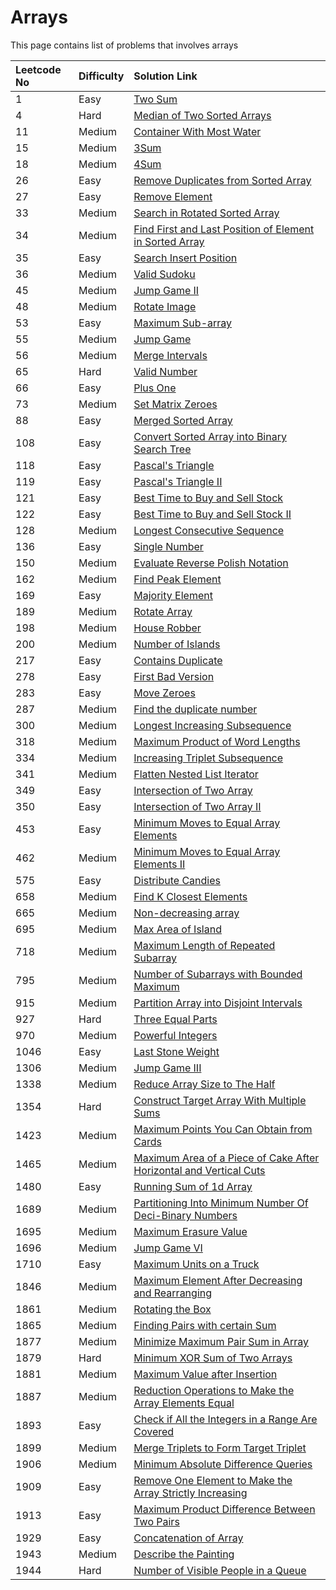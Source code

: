 # Arrays

This page contains list of problems that involves arrays

| Leetcode No | Difficulty | Solution Link |
| :--- | :--- | :--- |
| 1 | Easy | [Two Sum](../difficulty-based-problem-index/leetcode-easy/leetcode-1-two-sum.md) |
| 4 | Hard | [Median of Two Sorted Arrays](../difficulty-based-problem-index/leetcode-hard/leetcode-4-median-of-two-sorted-arrays.md) |
| 11 | Medium | [Container With Most Water](../difficulty-based-problem-index/leetcode-medium/leetcode-11-container-with-most-water.md) |
| 15 | Medium | [3Sum](../difficulty-based-problem-index/leetcode-medium/leetcode-15-3sum.md) |
| 18 | Medium | [4Sum](../difficulty-based-problem-index/leetcode-medium/leetcode-18-4sum.md) |
| 26 | Easy | [Remove Duplicates from Sorted Array](../difficulty-based-problem-index/leetcode-easy/leetcode-26-remove-duplicates-from-sorted-array.md) |
| 27 | Easy | [Remove Element](../difficulty-based-problem-index/leetcode-easy/leetcode-27-remove-element.md) |
| 33 | Medium | [Search in Rotated Sorted Array](../difficulty-based-problem-index/leetcode-medium/leetcode-33-search-in-rotated-sorted-array.md) |
| 34 | Medium | [Find First and Last Position of Element in Sorted Array](../difficulty-based-problem-index/leetcode-medium/leetcode-34-find-first-and-last-position-of-element-in-sorted-array.md) |
| 35 | Easy | [Search Insert Position](../difficulty-based-problem-index/leetcode-easy/leetcode-35-search-insert-position.md) |
| 36 | Medium | [Valid Sudoku](../difficulty-based-problem-index/leetcode-medium/leetcode-36-valid-sudoku.md) |
| 45 | Medium | [Jump Game II](../difficulty-based-problem-index/leetcode-medium/leetcode-45-jump-game-ii.md) |
| 48 | Medium | [Rotate Image](../difficulty-based-problem-index/leetcode-medium/leetcode-48-rotate-image.md) |
| 53 | Easy | [Maximum Sub-array](../difficulty-based-problem-index/leetcode-easy/leetcode-53-maximum-subarray.md) |
| 55 | Medium | [Jump Game](../difficulty-based-problem-index/leetcode-medium/leetcode-55-jump-game.md) |
| 56 | Medium | [Merge Intervals](../difficulty-based-problem-index/leetcode-medium/leetcode-56-merge-intervals.md) |
| 65 | Hard | [Valid Number](../difficulty-based-problem-index/leetcode-hard/leetcode-65-valid-number.md) |
| 66 | Easy | [Plus One](../difficulty-based-problem-index/leetcode-easy/leetcode-66-plus-one.md) |
| 73 | Medium | [Set Matrix Zeroes](../difficulty-based-problem-index/leetcode-medium/leetcode-73-set-matrix-zeroes.md) |
| 88 | Easy | [Merged Sorted Array](../difficulty-based-problem-index/leetcode-easy/leetcode-88-merge-sorted-array.md) |
| 108 | Easy | [Convert Sorted Array into Binary Search Tree](../difficulty-based-problem-index/leetcode-easy/leetcode-108-convert-sorted-array-to-binary-search-tree.md) |
| 118 | Easy | [Pascal's Triangle](../difficulty-based-problem-index/leetcode-easy/leetcode-118-pascals-triangle.md) |
| 119 | Easy | [Pascal's Triangle II](../difficulty-based-problem-index/leetcode-easy/leetcode-119-pascals-triangle-ii.md) |
| 121 | Easy | [Best Time to Buy and Sell Stock](../difficulty-based-problem-index/leetcode-easy/leetcode-121-best-time-to-buy-and-sell-stock.md) |
| 122 | Easy | [Best Time to Buy and Sell Stock II](../difficulty-based-problem-index/leetcode-easy/leetcode-122-best-time-to-buy-and-sell-stock-ii.md) |
| 128 | Medium | [Longest Consecutive Sequence](../difficulty-based-problem-index/leetcode-medium/leetcode-128-longest-consecutive-sequence.md) |
| 136 | Easy | [Single Number](../difficulty-based-problem-index/leetcode-easy/leetcode-136-single-number.md) |
| 150 | Medium | [Evaluate Reverse Polish Notation](../difficulty-based-problem-index/leetcode-medium/leetcode-150-evaluate-reverse-polish-notation.md) |
| 162 | Medium | [Find Peak Element](../difficulty-based-problem-index/leetcode-medium/leetcode-162-find-peak-element.md) |
| 169 | Easy | [Majority Element](../difficulty-based-problem-index/leetcode-easy/leetcode-169-majority-element.md) |
| 189 | Medium | [Rotate Array](../difficulty-based-problem-index/leetcode-medium/leetcode-189-rotate-array.md) |
| 198 | Medium | [House Robber](../difficulty-based-problem-index/leetcode-medium/leetcode-198-house-robber.md) |
| 200 | Medium | [Number of Islands](../difficulty-based-problem-index/leetcode-medium/leetcode-200-number-of-islands.md) |
| 217 | Easy | [Contains Duplicate](../difficulty-based-problem-index/leetcode-easy/leetcode-217-contains-duplicate.md) |
| 278 | Easy | [First Bad Version](../difficulty-based-problem-index/leetcode-easy/leetcode-278-first-bad-version.md) |
| 283 | Easy | [Move Zeroes](../difficulty-based-problem-index/leetcode-easy/leetcode-283-move-zeroes.md) |
| 287 | Medium | [Find the duplicate number](../difficulty-based-problem-index/leetcode-medium/leetcode-287-find-the-duplicate-number.md) |
| 300 | Medium | [Longest Increasing Subsequence](../difficulty-based-problem-index/leetcode-medium/leetcode-300-longest-increasing-subsequence.md) |
| 318 | Medium | [Maximum Product of Word Lengths](../difficulty-based-problem-index/leetcode-medium/leetcode-318-maximum-product-of-word-lengths.md) |
| 334 | Medium | [Increasing Triplet Subsequence](../difficulty-based-problem-index/leetcode-medium/leetcode-334-increasing-triplet-subsequence.md) |
| 341 | Medium | [Flatten Nested List Iterator](../difficulty-based-problem-index/leetcode-medium/leetcode-341-flatten-nested-list-iterator.md) |
| 349 | Easy | [Intersection of Two Array](../difficulty-based-problem-index/leetcode-easy/leetcode-349-intersection-of-two-arrays.md) |
| 350 | Easy | [Intersection of Two Array II](../difficulty-based-problem-index/leetcode-easy/leetcode-350-intersection-of-two-array-ii.md) |
| 453 | Easy | [Minimum Moves to Equal Array Elements](../difficulty-based-problem-index/leetcode-easy/leetcode-453-minimum-moves-to-equal-array-elements.md) |
| 462 | Medium | [Minimum Moves to Equal Array Elements II](../difficulty-based-problem-index/leetcode-medium/leetcode-462-minimum-moves-to-equal-array-elements-ii.md) |
| 575 | Easy | [Distribute Candies](../difficulty-based-problem-index/leetcode-easy/leetcode-575-distribute-candies.md) |
| 658 | Medium | [Find K Closest Elements](../difficulty-based-problem-index/leetcode-medium/leetcode-658-find-k-closest-elements.md) |
| 665 | Medium | [Non-decreasing array](../difficulty-based-problem-index/leetcode-medium/leetcode-665-non-decreasing-array.md) |
| 695 | Medium | [Max Area of Island](../difficulty-based-problem-index/leetcode-medium/leetcode-695-max-area-of-island.md) |
| 718 | Medium | [Maximum Length of Repeated Subarray](../difficulty-based-problem-index/leetcode-medium/leetcode-718-maximum-length-of-repeated-subarray.md) |
| 795 | Medium | [Number of Subarrays with Bounded Maximum](../difficulty-based-problem-index/leetcode-medium/leetcode-795-number-of-subarrays-with-bounded-maximum.md) |
| 915 | Medium | [Partition Array into Disjoint Intervals](../difficulty-based-problem-index/leetcode-medium/leetcode-915-partition-array-into-disjoint-intervals.md) |
| 927 | Hard | [Three Equal Parts](../difficulty-based-problem-index/leetcode-hard/leetcode-927-three-equal-parts.md) |
| 970 | Medium | [Powerful Integers](../difficulty-based-problem-index/leetcode-medium/leetcode-970-powerful-integers.md) |
| 1046 | Easy | [Last Stone Weight](../difficulty-based-problem-index/leetcode-easy/leetcode-1046-last-stone-weight.md) |
| 1306 | Medium | [Jump Game III](../difficulty-based-problem-index/leetcode-medium/leetcode-1306-jump-game-iii.md) |
| 1338 | Medium | [Reduce Array Size to The Half](../difficulty-based-problem-index/leetcode-medium/leetcode-1338-reduce-array-size-to-the-half.md) |
| 1354 | Hard  | [Construct Target Array With Multiple Sums](../difficulty-based-problem-index/leetcode-hard/leetcode-1354-construct-target-array-with-multiple-sums.md) |
| 1423 | Medium | [Maximum Points You Can Obtain from Cards](../difficulty-based-problem-index/leetcode-medium/leetcode-1423-maximum-points-you-can-obtain-from-cards.md) |
| 1465 | Medium | [Maximum Area of a Piece of Cake After Horizontal and Vertical Cuts](../difficulty-based-problem-index/leetcode-medium/leetcode-1465-maximum-area-of-a-piece-of-cake-after-horizontal-and-vertical-cuts.md) |
| 1480 | Easy | [Running Sum of 1d Array](../difficulty-based-problem-index/leetcode-easy/leetcode-1480-running-sum-of-1d-array.md) |
| 1689 | Medium | [Partitioning Into Minimum Number Of Deci-Binary Numbers](../difficulty-based-problem-index/leetcode-medium/leetcode-1689-partitioning-into-minimum-number-of-deci-binary-numbers.md) |
| 1695 | Medium | [Maximum Erasure Value](../difficulty-based-problem-index/leetcode-medium/leetcode-1695-maximum-erasure-value.md) |
| 1696 | Medium | [Jump Game VI](../difficulty-based-problem-index/leetcode-medium/leetcode-1696-jump-game-vi.md) |
| 1710 | Easy | [Maximum Units on a Truck](../difficulty-based-problem-index/leetcode-easy/leetcode-1710-maximum-units-on-a-truck.md) |
| 1846 | Medium | [Maximum Element After Decreasing and Rearranging](../difficulty-based-problem-index/leetcode-medium/leetcode-1846-maximum-element-after-decreasing-and-rearranging.md) |
| 1861 | Medium | [Rotating the Box](../difficulty-based-problem-index/leetcode-medium/leetcode-1861-rotating-the-box.md) |
| 1865 | Medium | [Finding Pairs with certain Sum](../difficulty-based-problem-index/leetcode-medium/leetcode-1865-finding-pairs-with-a-certain-sum.md) |
| 1877 | Medium | [Minimize Maximum Pair Sum in Array](../difficulty-based-problem-index/leetcode-medium/leetcode-1877-minimize-maximum-pair-sum-in-array.md) |
| 1879 | Hard | [Minimum XOR Sum of Two Arrays](../difficulty-based-problem-index/leetcode-hard/leetcode-1879-minimum-xor-sum-of-two-arrays.md) |
| 1881 | Medium | [Maximum Value after Insertion](../difficulty-based-problem-index/leetcode-medium/leetcode-1881-maximum-value-after-insertion.md) |
| 1887 | Medium | [Reduction Operations to Make the Array Elements Equal](../difficulty-based-problem-index/leetcode-medium/leetcode-1887-reduction-operations-to-make-the-array-elements-equal.md) |
| 1893 | Easy | [Check if All the Integers in a Range Are Covered](../difficulty-based-problem-index/leetcode-easy/leetcode-1893-check-if-all-the-integers-in-a-range-are-covered.md) |
| 1899 | Medium | [Merge Triplets to Form Target Triplet](../difficulty-based-problem-index/leetcode-medium/leetcode-1899-merge-triplets-to-form-target-triplet.md) |
| 1906 | Medium | [Minimum Absolute Difference Queries](../difficulty-based-problem-index/leetcode-medium/leetcode-1906-minimum-absolute-difference-queries.md) |
| 1909 | Easy | [Remove One Element to Make the Array Strictly Increasing](../difficulty-based-problem-index/leetcode-easy/leetcode-1909-remove-one-element-to-make-the-array-strictly-increasing.md) |
| 1913 | Easy | [Maximum Product Difference Between Two Pairs](../difficulty-based-problem-index/leetcode-easy/leetcode-1913-maximum-product-difference-between-two-pairs.md) |
| 1929 | Easy | [Concatenation of Array](../difficulty-based-problem-index/leetcode-easy/leetcode-1929-concatenation-of-array.md) |
| 1943 | Medium | [Describe the Painting](../difficulty-based-problem-index/leetcode-medium/leetcode-1943-describe-the-painting.md) |
| 1944 | Hard | [Number of Visible People in a Queue](../difficulty-based-problem-index/leetcode-hard/leetcode-1944-number-of-visible-people-in-a-queue.md) |



